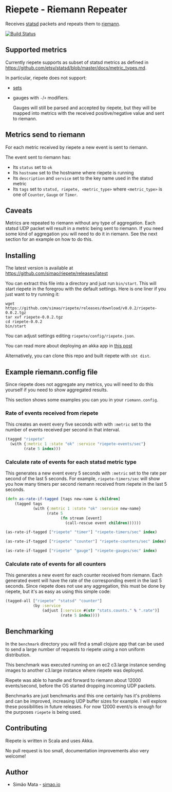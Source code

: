 # Riepete - Riemann Repeater

Receives [statsd](https://github.com/etsy/statsd/) packets and repeats
them to [riemann](http://riemann.io/).

[![Build Status](https://travis-ci.org/simao/riepete.png?branch=master)](https://travis-ci.org/simao/riepete)
 
## Supported metrics

Currently riepete supports as subset of statsd metrics as defined in
https://github.com/etsy/statsd/blob/master/docs/metric_types.md.

In particular, riepete does not support:

- [sets](https://github.com/etsy/statsd/blob/master/docs/metric_types.md#sets)

- gauges with `-`/`+` modifiers.

  Gauges will still be parsed and accepted by riepete, but they will
  be mapped into metrics with the received positive/negative value and
  sent to riemann.

## Metrics send to riemann

For each metric received by riepete a new event is sent to riemann.

The event sent to riemann has:

- Its `status` set to `ok`
- Its `hostname` set to the hostname where riepete is running
- Its `description` and `service` set to the key name used in the statsd metric
- Its `tags` set to `statsd, riepete, <metric_type>` where
  `<metric_type>` is one of `Counter`, `Gauge` or `Timer`.

## Caveats

Metrics are repeated to riemann without any type of aggregation. Each
statsd UDP packet will result in a metric being sent to riemann. If
you need some kind of aggregation you will need to do it in
riemann. See the next section for an example on how to do this.

## Installing

The latest version is available at
https://github.com/simao/riepete/releases/latest

You can extract this file into a directory and just run
`bin/start`. This will start riepete in the foregrou with the default
settings. Here is one liner if you just want to try running it:

```
wget https://github.com/simao/riepete/releases/download/v0.0.2/riepete-0.0.2.tgz
tar xvf riepete-0.0.2.tgz
cd riepete-0.0.2
bin/start
```

You can adjust settings editing `riepete/config/riepete.json`.

You can read more about deploying an akka app in
[this post](https://simao.io/blog/2014/10/10/deploying-an-akka-app)

Alternatively, you can clone this repo and built riepete with `sbt
dist`.

## Example riemann.config file

Since riepete does not aggregate any metrics, you will need to do this
yourself if you need to show aggregated results.

This section shows some examples you can you in your `riemann.config`.

### Rate of events received from riepete

This creates an event every five seconds with with `:metric` set to
the number of events received per second in that interval.

```clojure
(tagged "riepete"
  (with {:metric 1 :state "ok" :service "riepete-events/sec"}
        (rate 5 index)))
```
   
### Calculate rate of events for each statsd metric type

This generates a new event every 5 seconds with `:metric` set to the
rate per second of the last 5 seconds. For example,
`riepete-timers/sec` will show you how many timers per second riemann
received from riepete in the last 5 seconds.

```clojure
(defn as-rate-if-tagged [tags new-name & children]
    (tagged tags
            (with {:metric 1 :state "ok" :service new-name}
                  (rate 5
                        (fn stream [event]
                          (call-rescue event children))))))

(as-rate-if-tagged ["riepete" "timer"] "riepete-timers/sec" index)

(as-rate-if-tagged ["riepete" "counter"] "riepete-counters/sec" index)

(as-rate-if-tagged ["riepete" "gauge"] "riepete-gauges/sec" index)
```


### Calculate rate of events for all counters

This generates a new event for each counter received from
riemann. Each generated event will have the rate of the corresponding
event in the last 5 seconds. Since riepete does not use any
aggregation, this must be done by riepete, but it's as easy as using
this simple code:

```clojure
(tagged-all ["riepete" "statsd" "counter"]
            (by :service
                (adjust [:service #(str "stats.counts." % ".rate")]
                        (rate 5 index))))
```

## Benchmarking

In the `benchmark` directory you will find a small clojure app that
can be used to send a large number of requests to riepete using a non
uniform distribution.

This benchmark was executed running on an ec2 c3.large instance
sending images to another c3.large instance where riepete was
deployed.

Riepete was able to handle and forward to riemann about 12000
events/second, before the OS started dropping incoming UDP packets.

Benchmarks are just benchmarks and this one certainly has it's
problems and can be improved, increasing UDP buffer sizes for
example. I will explore these possibilities in future releases. For
now 12000 event/s is enough for the purposes `riepete` is being used.

## Contributing

Riepete is written in Scala and uses Akka.

No pull request is too small, documentation improvements also very
welcome!

## Author

- Simão Mata - [simao.io](https://simao.io)

